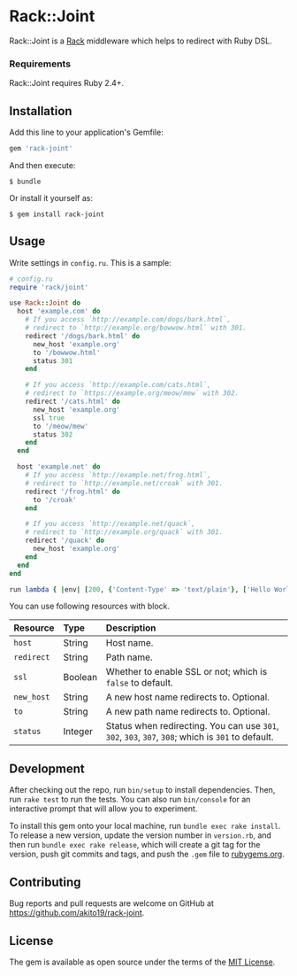 # Rack::Joint

Rack::Joint is a [Rack](https://github.com/rack/rack) middleware which helps to redirect with Ruby DSL.

### Requirements
Rack::Joint requires Ruby 2.4+.

## Installation

Add this line to your application's Gemfile:

```ruby
gem 'rack-joint'
```

And then execute:

    $ bundle

Or install it yourself as:

    $ gem install rack-joint

## Usage

Write settings in `config.ru`. This is a sample:

```ruby
# config.ru
require 'rack/joint'

use Rack::Joint do
  host 'example.com' do
    # If you access `http://example.com/dogs/bark.html`,
    # redirect to `http://example.org/bowwow.html` with 301.
    redirect '/dogs/bark.html' do
      new_host 'example.org'
      to '/bowwow.html'
      status 301
    end

    # If you access `http://example.com/cats.html`,
    # redirect to `https://example.org/meow/mew` with 302.
    redirect '/cats.html' do
      new_host 'example.org'
      ssl true
      to '/meow/mew'
      status 302
    end
  end

  host 'example.net' do
    # If you access `http://example.net/frog.html`,
    # redirect to `http://example.net/croak` with 301.
    redirect '/frog.html' do
      to '/croak'
    end

    # If you access `http://example.net/quack`,
    # redirect to `http://example.org/quack` with 301.
    redirect '/quack' do
      new_host 'example.org'
    end
  end
end

run lambda { |env| [200, {'Content-Type' => 'text/plain'}, ['Hello World!']] }
```

You can use following resources with block.

| Resource | Type | Description |
| :------- | :--- | :---------- |
| `host`   | String | Host name. |
| `redirect` | String | Path name. |
| `ssl` | Boolean | Whether to enable SSL or not; which is `false` to default. |
| `new_host` | String | A new host name redirects to. Optional. |
| `to` | String | A new path name redirects to. Optional. |
| `status` | Integer | Status when redirecting. You can use `301`, `302`, `303`, `307`, `308`; which is `301` to default. |

## Development

After checking out the repo, run `bin/setup` to install dependencies. Then, run `rake test` to run the tests. You can also run `bin/console` for an interactive prompt that will allow you to experiment.

To install this gem onto your local machine, run `bundle exec rake install`. To release a new version, update the version number in `version.rb`, and then run `bundle exec rake release`, which will create a git tag for the version, push git commits and tags, and push the `.gem` file to [rubygems.org](https://rubygems.org).

## Contributing

Bug reports and pull requests are welcome on GitHub at https://github.com/akito19/rack-joint.

## License

The gem is available as open source under the terms of the [MIT License](https://opensource.org/licenses/MIT).

